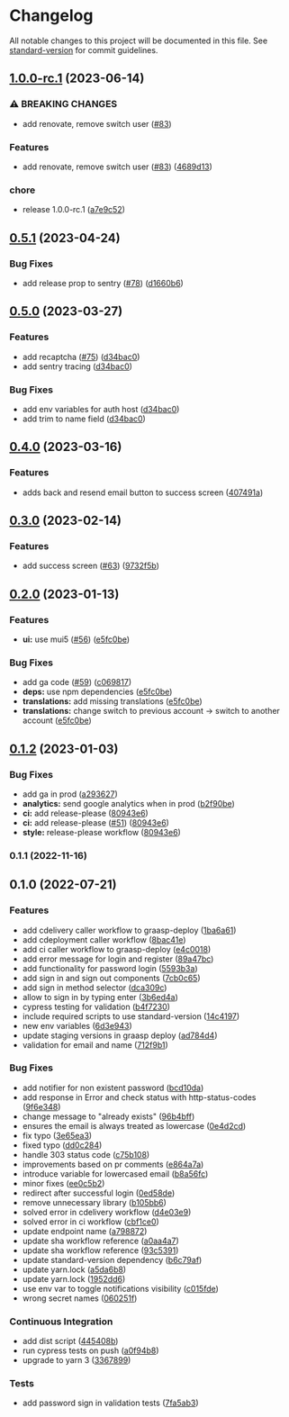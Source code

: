 # Changelog

All notable changes to this project will be documented in this file. See [standard-version](https://github.com/conventional-changelog/standard-version) for commit guidelines.

## [1.0.0-rc.1](https://github.com/graasp/graasp-auth/compare/v0.5.1...v1.0.0-rc.1) (2023-06-14)


### ⚠ BREAKING CHANGES

* add renovate, remove switch user ([#83](https://github.com/graasp/graasp-auth/issues/83))

### Features

* add renovate, remove switch user ([#83](https://github.com/graasp/graasp-auth/issues/83)) ([4689d13](https://github.com/graasp/graasp-auth/commit/4689d13470960dc9b487d3dcb414f62ec3e14f0c))


### chore

* release 1.0.0-rc.1 ([a7e9c52](https://github.com/graasp/graasp-auth/commit/a7e9c528effeba84294ec78b0d85745491abedfa))

## [0.5.1](https://github.com/graasp/graasp-auth/compare/v0.5.0...v0.5.1) (2023-04-24)


### Bug Fixes

* add release prop to sentry ([#78](https://github.com/graasp/graasp-auth/issues/78)) ([d1660b6](https://github.com/graasp/graasp-auth/commit/d1660b6834ab9ceb2769674b430cdf19c8bea745))

## [0.5.0](https://github.com/graasp/graasp-auth/compare/v0.4.0...v0.5.0) (2023-03-27)


### Features

* add recaptcha ([#75](https://github.com/graasp/graasp-auth/issues/75)) ([d34bac0](https://github.com/graasp/graasp-auth/commit/d34bac00e5283b96c66937a7edd4aee449e4f5df))
* add sentry tracing ([d34bac0](https://github.com/graasp/graasp-auth/commit/d34bac00e5283b96c66937a7edd4aee449e4f5df))


### Bug Fixes

* add env variables for auth host ([d34bac0](https://github.com/graasp/graasp-auth/commit/d34bac00e5283b96c66937a7edd4aee449e4f5df))
* add trim to name field ([d34bac0](https://github.com/graasp/graasp-auth/commit/d34bac00e5283b96c66937a7edd4aee449e4f5df))

## [0.4.0](https://github.com/graasp/graasp-auth/compare/v0.3.0...v0.4.0) (2023-03-16)


### Features

* adds back and resend email button to success screen ([407491a](https://github.com/graasp/graasp-auth/commit/407491a291afa925d322fab7d5aa6c3375a54290))

## [0.3.0](https://github.com/graasp/graasp-auth/compare/v0.2.0...v0.3.0) (2023-02-14)


### Features

* add success screen ([#63](https://github.com/graasp/graasp-auth/issues/63)) ([9732f5b](https://github.com/graasp/graasp-auth/commit/9732f5b4bc418e2b6d5a8fff8d894205fa3059f9))

## [0.2.0](https://github.com/graasp/graasp-auth/compare/v0.1.2...v0.2.0) (2023-01-13)


### Features

* **ui:** use mui5 ([#56](https://github.com/graasp/graasp-auth/issues/56)) ([e5fc0be](https://github.com/graasp/graasp-auth/commit/e5fc0be43ba4e6bd91424d94b833f62066358469))


### Bug Fixes

* add ga code ([#59](https://github.com/graasp/graasp-auth/issues/59)) ([c069817](https://github.com/graasp/graasp-auth/commit/c069817245eb9697d8f55ff3593e57735c051fc5))
* **deps:** use npm dependencies ([e5fc0be](https://github.com/graasp/graasp-auth/commit/e5fc0be43ba4e6bd91424d94b833f62066358469))
* **translations:** add missing translations ([e5fc0be](https://github.com/graasp/graasp-auth/commit/e5fc0be43ba4e6bd91424d94b833f62066358469))
* **translations:** change switch to previous account -&gt; switch to another account ([e5fc0be](https://github.com/graasp/graasp-auth/commit/e5fc0be43ba4e6bd91424d94b833f62066358469))

## [0.1.2](https://github.com/graasp/graasp-auth/compare/v0.1.1...v0.1.2) (2023-01-03)


### Bug Fixes

* add ga in prod ([a293627](https://github.com/graasp/graasp-auth/commit/a29362793e1d4896635be4e83bfbbeef0bceaf79))
* **analytics:** send google analytics when in prod ([b2f90be](https://github.com/graasp/graasp-auth/commit/b2f90bed16ff4007057bee5944268ee2d666eeea))
* **ci:** add release-please ([80943e6](https://github.com/graasp/graasp-auth/commit/80943e68881733a414b7968548ef099dad5ce16e))
* **ci:** add release-please ([#51](https://github.com/graasp/graasp-auth/issues/51)) ([80943e6](https://github.com/graasp/graasp-auth/commit/80943e68881733a414b7968548ef099dad5ce16e))
* **style:** release-please workflow ([80943e6](https://github.com/graasp/graasp-auth/commit/80943e68881733a414b7968548ef099dad5ce16e))

### 0.1.1 (2022-11-16)

## 0.1.0 (2022-07-21)


### Features

* add cdelivery caller workflow to graasp-deploy ([1ba6a61](https://github.com/graasp/graasp-auth/commit/1ba6a6155816fe7d9463805dfd9a4d790d9538e6))
* add cdeployment caller workflow ([8bac41e](https://github.com/graasp/graasp-auth/commit/8bac41ed812bac9536f36264c36853c0a5a5e5e9))
* add ci caller workflow to graasp-deploy ([e4c0018](https://github.com/graasp/graasp-auth/commit/e4c0018a275cd4d996f9ac501a317126629b058f))
* add error message for login and register ([89a47bc](https://github.com/graasp/graasp-auth/commit/89a47bcbc20c13e82a6680c7e8078f0312cbdbea))
* add functionality for password login ([5593b3a](https://github.com/graasp/graasp-auth/commit/5593b3ad08e224b19ff458a975513f4fffd37e3a))
* add sign in and sign out components ([7cb0c65](https://github.com/graasp/graasp-auth/commit/7cb0c6542383da6f981aea0028a4ccc15ff09f74))
* add sign in method selector ([dca309c](https://github.com/graasp/graasp-auth/commit/dca309c27da99abfbaddd62e34e14552bb1932f2))
* allow to sign in by typing enter ([3b6ed4a](https://github.com/graasp/graasp-auth/commit/3b6ed4a00cab542f3cf9ee1d49529918262dbdbb))
* cypress testing for validation ([b4f7230](https://github.com/graasp/graasp-auth/commit/b4f72307f7266a001c6b3d4c6fe9e2347904f843))
* include required scripts to use standard-version ([14c4197](https://github.com/graasp/graasp-auth/commit/14c419786910a7ee7c7e32178701343a6ac57593))
* new env variables ([6d3e943](https://github.com/graasp/graasp-auth/commit/6d3e943e0bb045b367002e038332eb01608b5658))
* update staging versions in graasp deploy ([ad784d4](https://github.com/graasp/graasp-auth/commit/ad784d4337b5ec84ac160ff8344aacce9972e4c9))
* validation for email and name ([712f9b1](https://github.com/graasp/graasp-auth/commit/712f9b1a9a25de7416c94d4e51e85003b88760e8))


### Bug Fixes

* add notifier for non existent password ([bcd10da](https://github.com/graasp/graasp-auth/commit/bcd10dacf454f9bbc5989f30603f6c412e37803c))
* add response in Error and check status with http-status-codes ([9f6e348](https://github.com/graasp/graasp-auth/commit/9f6e348118e772d803c863f93a629c72caa9a78c))
* change message to "already exists" ([96b4bff](https://github.com/graasp/graasp-auth/commit/96b4bffda56ecfa15fe06c635e433b5fe0739cd2))
* ensures the email is always treated as lowercase ([0e4d2cd](https://github.com/graasp/graasp-auth/commit/0e4d2cd77ea97181faba19231db6b66a38e1177e))
* fix typo ([3e65ea3](https://github.com/graasp/graasp-auth/commit/3e65ea332414c8b32221c76ceafde6bd702e6bbf))
* fixed typo ([dd0c284](https://github.com/graasp/graasp-auth/commit/dd0c2847c92985516f94173110b7a5970ff52f13))
* handle 303 status code ([c75b108](https://github.com/graasp/graasp-auth/commit/c75b1086f14e6d3b4f9e9178c93f4d0afa3b7857))
* improvements based on pr comments ([e864a7a](https://github.com/graasp/graasp-auth/commit/e864a7a72c96e0d1b9a1553cd87f21dcef23aad1))
* introduce variable for lowercased email ([b8a56fc](https://github.com/graasp/graasp-auth/commit/b8a56fce4d92280c3e4e39d970614022cef10cc0))
* minor fixes ([ee0c5b2](https://github.com/graasp/graasp-auth/commit/ee0c5b2e94fcbb9fb7186ce025c94309e0343598))
* redirect after successful login ([0ed58de](https://github.com/graasp/graasp-auth/commit/0ed58de260ffb56fc40c98bf853400500f030bda))
* remove unnecessary library ([b105bb6](https://github.com/graasp/graasp-auth/commit/b105bb61d7326d703a6c613c7b313400f11822e1))
* solved error in cdelivery workflow ([d4e03e9](https://github.com/graasp/graasp-auth/commit/d4e03e9d109ac94570c18989158fcf71d7a9283a))
* solved error in ci workflow ([cbf1ce0](https://github.com/graasp/graasp-auth/commit/cbf1ce00a321167f2e1c77ab0af111ca8222ad7f))
* update endpoint name ([a798872](https://github.com/graasp/graasp-auth/commit/a798872f1b5b8b89f12e51afb89722a280d89a2c))
* update sha workflow reference ([a0aa4a7](https://github.com/graasp/graasp-auth/commit/a0aa4a765aa490a7de447464204faec4e9639abe))
* update sha workflow reference ([93c5391](https://github.com/graasp/graasp-auth/commit/93c5391704816dcd99861805a9440255a3aaf26c))
* update standard-version dependency ([b6c79af](https://github.com/graasp/graasp-auth/commit/b6c79af8a9dd7105f661e64ab5f428723db9abd5))
* update yarn.lock ([a5da6b8](https://github.com/graasp/graasp-auth/commit/a5da6b841c5914e32767de3f250a0a8b4467ad8c))
* update yarn.lock ([1952dd6](https://github.com/graasp/graasp-auth/commit/1952dd6af006781df7d9fd2afd2e90b39e6f868f))
* use env var to toggle notifications visibility ([c015fde](https://github.com/graasp/graasp-auth/commit/c015fdea00319ef2dc01c58f1f3f9b2132450f35))
* wrong secret names ([060251f](https://github.com/graasp/graasp-auth/commit/060251f36558dfcfe39d90060f518ba162d6aeab))


### Continuous Integration

* add dist script ([445408b](https://github.com/graasp/graasp-auth/commit/445408b2317f1c963eac45ee4009b5c76ad75469))
* run cypress tests on push ([a0f94b8](https://github.com/graasp/graasp-auth/commit/a0f94b88a0d96ef72bd8e22384b991cabe496b10))
* upgrade to yarn 3 ([3367899](https://github.com/graasp/graasp-auth/commit/3367899faeb486a9e4df1c03a2a687a54f6b8f13))


### Tests

* add password sign in validation tests ([7fa5ab3](https://github.com/graasp/graasp-auth/commit/7fa5ab32862bffd9e133df74da3226ac685dae44))
